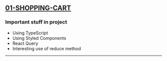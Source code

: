 [01-SHOPPING-CART](https://kwl-shopping-cart.netlify.app/) 
---
### Important stuff in project
- Using TypeScript
- Using Styled Components
- React Query
- Interesting use of reduce method

---
